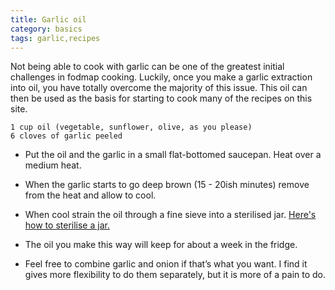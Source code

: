 ```yaml
---
title: Garlic oil
category: basics
tags: garlic,recipes
---
```


Not being able to cook with garlic can be one of the greatest initial challenges in fodmap cooking. Luckily, once you make a garlic extraction into oil, you have totally overcome the majority of this issue. This oil can then be used as the basis for starting to cook many of the recipes on this site.

	1 cup oil (vegetable, sunflower, olive, as you please)
	6 cloves of garlic peeled
	
* Put the oil and the garlic in a small flat-bottomed saucepan.
Heat over a medium heat.

* When the garlic starts to go deep brown (15 - 20ish minutes) remove from the heat and allow to cool.

* When cool strain the oil through a fine sieve into a sterilised jar. [Here's how to sterilise a jar.](https://www.bbcgoodfood.com/howto/guide/how-sterilise-jars)

* The oil you make this way will keep for about a week in the fridge.

* Feel free to combine garlic and onion if that’s what you want. I find it gives more flexibility to do them separately, but it is more of a pain to do.
